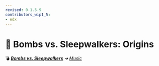```yaml
---
revised: 0.1.5.9
contributors_wip1_5:
- edx
---
```


# 📁 Bombs vs. Sleepwalkers: Origins

💣 ***[Bombs vs. Sleepwalkers](/README.md)** ➔ [Music](/music/readme.md)*
